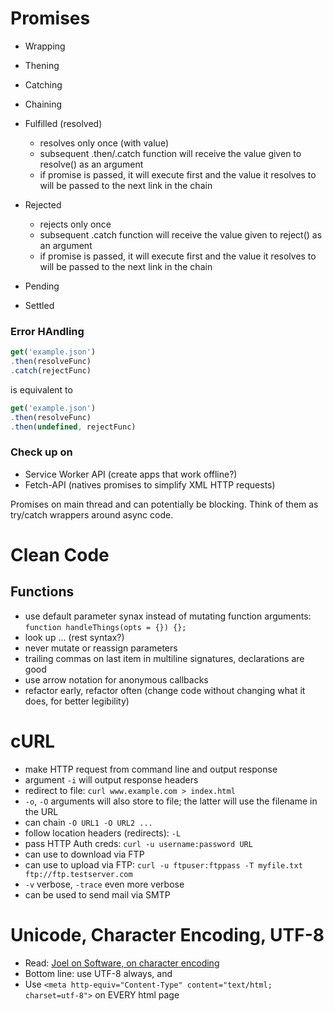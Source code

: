 # Promises
* Wrapping
* Thening
* Catching
* Chaining

* Fulfilled (resolved)
  * resolves only once (with value)
  * subsequent .then/.catch function will receive the value given to resolve() as an argument
  * if promise is passed, it will execute first and the value it resolves to will be passed to the next link in the chain
* Rejected
  * rejects only once
  * subsequent .catch function will receive the value given to reject() as an argument
  * if promise is passed, it will execute first and the value it resolves to will be passed to the next link in the chain
* Pending
* Settled

### Error HAndling
```javascript
get('example.json')
.then(resolveFunc)
.catch(rejectFunc)
```
is equivalent to
```javascript
get('example.json')
.then(resolveFunc)
.then(undefined, rejectFunc)
```

### Check up on
* Service Worker API (create apps that work offline?)
* Fetch-API (natives promises to simplify XML HTTP requests)

Promises on main thread and can potentially be blocking.
Think of them as try/catch wrappers around async code.

# Clean Code
## Functions
* use default parameter synax instead of mutating function arguments: ```function handleThings(opts = {}) {};```
* look up ... (rest syntax?)
* never mutate or reassign parameters
* trailing commas on last item in multiline signatures, declarations are good
* use arrow notation for anonymous callbacks
* refactor early, refactor often (change code without changing what it does, for better legibility)

# cURL
* make HTTP request from command line and output response
* argument ```-i``` will output response headers
* redirect to file: ```curl www.example.com > index.html```
* ```-o```, ```-O``` arguments will also store to file; the latter will use the filename in the URL
* can chain ```-O URL1 -O URL2 ...```
* follow location headers (redirects): ```-L```
* pass HTTP Auth creds: ```curl -u username:password URL```
* can use to download via FTP
* can use to upload via FTP: ```curl -u ftpuser:ftppass -T myfile.txt ftp://ftp.testserver.com```
* ```-v``` verbose, ```-trace``` even more verbose
* can be used to send mail via SMTP

# Unicode, Character Encoding, UTF-8
* Read: [Joel on Software, on character encoding](https://www.joelonsoftware.com/2003/10/08/the-absolute-minimum-every-software-developer-absolutely-positively-must-know-about-unicode-and-character-sets-no-excuses/)
* Bottom line: use UTF-8 always, and
* Use ```<meta http-equiv="Content-Type" content="text/html; charset=utf-8">``` on EVERY html page

